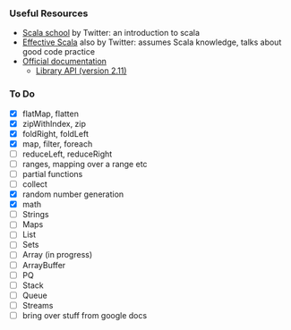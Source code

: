 ### Useful Resources

- [Scala school](https://twitter.github.io/scala_school/) by Twitter: an introduction to scala
- [Effective Scala](http://twitter.github.io/effectivescala/) also by Twitter: assumes Scala knowledge, talks about good code practice
- [Official documentation](http://www.scala-lang.org/documentation/)
  - [Library API (version 2.11)](http://www.scala-lang.org/api/2.11.8/#package)

### To Do
- [x] flatMap, flatten
- [x] zipWithIndex, zip
- [x] foldRight, foldLeft
- [x] map, filter, foreach
- [ ] reduceLeft, reduceRight
- [ ] ranges, mapping over a range etc
- [ ] partial functions
- [ ] collect
- [x] random number generation
- [x] math
- [ ] Strings
- [ ] Maps
- [ ] List
- [ ] Sets
- [ ] Array (in progress)
- [ ] ArrayBuffer
- [ ] PQ
- [ ] Stack
- [ ] Queue
- [ ] Streams
- [ ] bring over stuff from google docs
